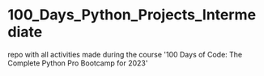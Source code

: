 # 100_Days_Python_Projects_Intermediate
repo with all activities made during the course '100 Days of Code: The Complete Python Pro Bootcamp for 2023'
